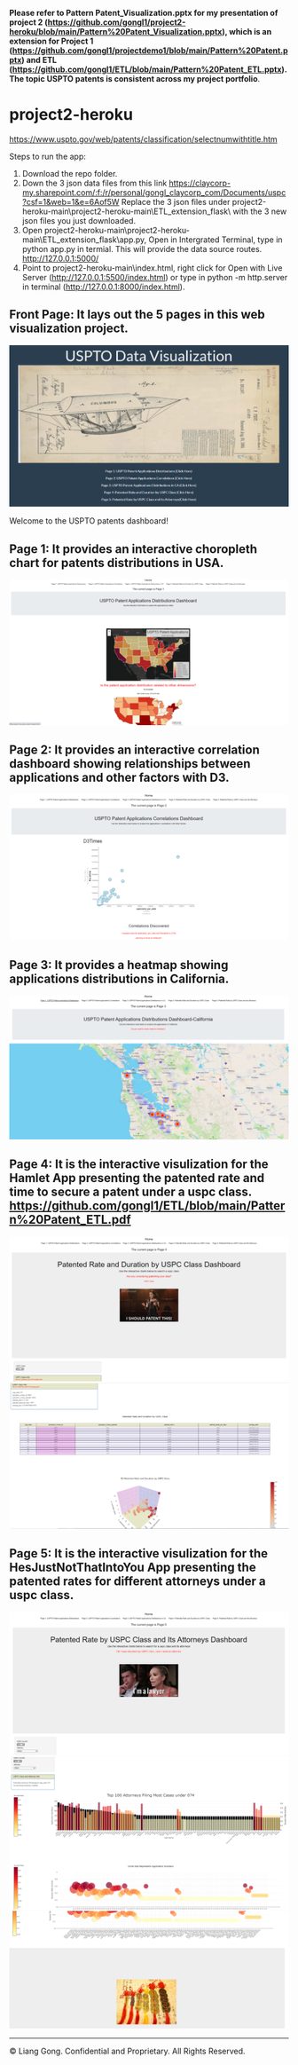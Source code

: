 **Please refer to Pattern Patent_Visualization.pptx for my presentation of project 2 (https://github.com/gongl1/project2-heroku/blob/main/Pattern%20Patent_Visualization.pptx), which is an extension for Project 1 (https://github.com/gongl1/projectdemo1/blob/main/Pattern%20Patent.pptx) and ETL (https://github.com/gongl1/ETL/blob/main/Pattern%20Patent_ETL.pptx). The topic USPTO patents is consistent across my project portfolio**.


# project2-heroku

https://www.uspto.gov/web/patents/classification/selectnumwithtitle.htm

Steps to run the app:
1. Download the repo folder. 
2. Down the 3 json data files from this link https://claycorp-my.sharepoint.com/:f:/r/personal/gongl_claycorp_com/Documents/uspc?csf=1&web=1&e=6Aof5W Replace the 3 json files under project2-heroku-main\project2-heroku-main\ETL_extension_flask\ with the 3 new json files you just downloaded.
3. Open project2-heroku-main\project2-heroku-main\ETL_extension_flask\app.py, Open in Intergrated Terminal, type in python app.py in termial. This will provide the data source routes. http://127.0.0.1:5000/
4. Point to project2-heroku-main\index.html, right click for Open with Live Server (http://127.0.0.1:5500/index.html) or type in python -m http.server in terminal (http://127.0.0.1:8000/index.html). 



## Front Page: It lays out the 5 pages in this web visualization project. 

![1-Logo](Images/FrontPage.PNG)

Welcome to the USPTO patents dashboard!



## Page 1: It provides an interactive choropleth chart for patents distributions in USA. 

![1-Logo](Images/Page1.PNG)

## Page 2: It provides an interactive correlation dashboard showing relationships between applications and other factors with D3. 

![1-Logo](Images/Page2.PNG)

## Page 3: It provides a heatmap showing applications distributions in California. 

![1-Logo](Images/Page3.PNG)

## Page 4: It is the interactive visulization for the Hamlet App presenting the patented rate and time to secure a patent under a uspc class. https://github.com/gongl1/ETL/blob/main/Pattern%20Patent_ETL.pdf

![1-Logo](Images/Page4_1.PNG)
![1-Logo](Images/Page4_2.PNG)

## Page 5: It is the interactive visulization for the HesJustNotThatIntoYou App presenting the patented rates for different attorneys under a uspc class. 

![1-Logo](Images/Page5_1.PNG)
![1-Logo](Images/Page5_2.PNG)
![1-Logo](Images/Page5_3.PNG)

- - -

© Liang Gong. Confidential and Proprietary. All Rights Reserved.
